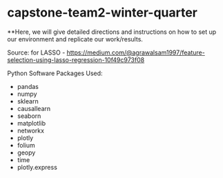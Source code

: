 # capstone-team2-winter-quarter

**Here, we will give detailed directions and instructions on how to set up our environment and replicate our work/results.


Source: for LASSO - https://medium.com/@agrawalsam1997/feature-selection-using-lasso-regression-10f49c973f08

Python Software Packages Used:
- pandas
- numpy
- sklearn
- causallearn
- seaborn
- matplotlib
- networkx
- plotly
- folium
- geopy
- time
- plotly.express
